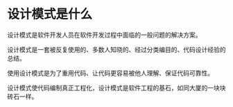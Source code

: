 # 设计模式是什么

设计模式是软件开发人员在软件开发过程中面临的一般问题的解决方案。

设计模式是一套被反复使用的、多数人知晓的、经过分类编目的、代码设计经验的总结。

使用设计模式是为了重用代码、让代码更容易被他人理解、保证代码可靠性。 

设计模式使代码编制真正工程化，设计模式是软件工程的基石，如同大厦的一块块砖石一样。
